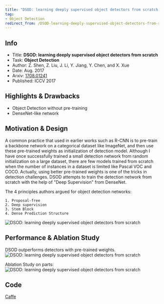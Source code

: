 ```yaml
---
title: "DSOD: learning deeply supervised object detectors from scratch - Shen - ICCV 2017 - Caffe Code"
tag:
- Object Detection
redirect_from: /DSOD-learning-deeply-supervised-object-detectors-from-scratch-Shen-ICCV-2017.html
---
```




## Info
- Title: **DSOD: learning deeply supervised object detectors from scratch**
- Task: **Object Detection**
- Author: Z. Shen, Z. Liu, J. Li, Y. Jiang, Y. Chen, and X. Xue
- Date: Aug. 2017
- Arxiv: [1708.01241](https://arxiv.org/abs/1708.01241)
- Published: ICCV 2017

## Highlights & Drawbacks
- Object Detection without pre-training
- DenseNet-like network

<!-- more -->


## Motivation & Design

A common practice that used in earlier works such as R-CNN is to pre-train a backbone network on a categorical dataset like ImageNet, and then use these pre-trained weights as initialization of detection model. Although I have once successfully trained a small detection network from random initialization on a large dataset, there are few models trained from scratch when the number of instances in a dataset is limited like Pascal VOC and COCO. Actually, using better pre-trained weights is one of the tricks in detection challenges. DSOD attempts to train the detection network from scratch with the help of "Deep Supervision" from DenseNet.

The 4 principles authors argued for object detection networks:

    1. Proposal-free
    2. Deep supervision
    3. Stem Block
    4. Dense Prediction Structure

![DSOD: learning deeply supervised object detectors from scratch](https://i.imgur.com/amvcbcK.png)


## Performance & Ablation Study

 DSOD outperforms detectors with pre-trained weights.
![DSOD: learning deeply supervised object detectors from scratch](https://i.imgur.com/1dt4lad.png)

Ablation Study on parts:
![DSOD: learning deeply supervised object detectors from scratch](https://i.imgur.com/vKRUrAf.png)



## Code

[Caffe](https://github.com/szq0214/DSOD)